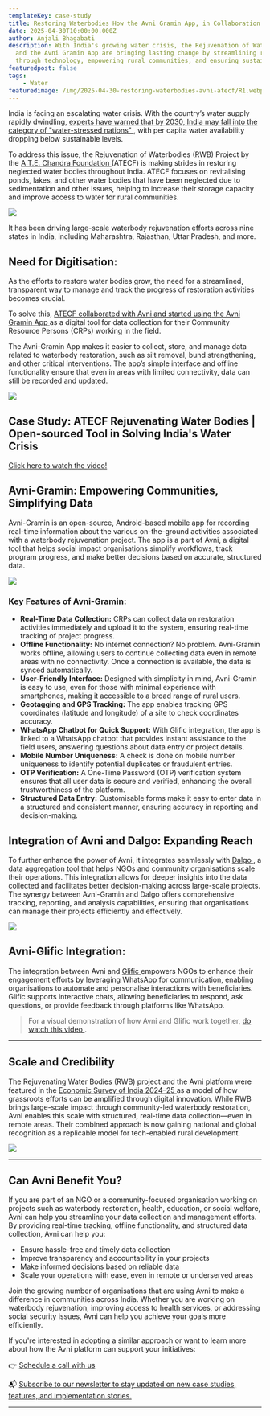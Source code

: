 ```yaml
---
templateKey: case-study
title: Restoring Waterbodies How the Avni Gramin App, in Collaboration with ATECF, is Making a Lasting Impact
date: 2025-04-30T10:00:00.000Z
author: Anjali Bhagabati
description: With India's growing water crisis, the Rejuvenation of Waterbodies Project by ATECF 
  and the Avni Gramin App are bringing lasting change by streamlining restoration efforts 
  through technology, empowering rural communities, and ensuring sustainable water access.
featuredpost: false
tags: 
    - Water
featuredimage: /img/2025-04-30-restoring-waterbodies-avni-atecf/R1.webp
---
```


<p>
India is facing an escalating water crisis. With the country’s water supply rapidly dwindling,
<a href="https://economictimes.indiatimes.com/news/economy/agriculture/by-2030-indias-water-demand-to-be-twice-the-available-supply-indicating-severe-water-scarcity-report/articleshow/64679218.cms?from=mdr" target="_blank" rel="noopener noreferrer">
experts have warned that by 2030, India may fall into the category of "water-stressed nations"
</a>,
with per capita water availability dropping below sustainable levels.
</p>

<p>
To address this issue, the Rejuvenation of Waterbodies (RWB) Project by the
<a href="https://www.ategroup.com/csr/#tab2" target="_blank" rel="noopener noreferrer">
A.T.E. Chandra Foundation
</a> (ATECF) is making strides in restoring neglected water bodies throughout India.
ATECF focuses on revitalising ponds, lakes, and other water bodies that have been neglected due to sedimentation and other issues,
helping to increase their storage capacity and improve access to water for rural communities.
</p>

<div style="width: 70%">
    <img src="/img/2025-04-30-restoring-waterbodies-avni-atecf/R1.webp">
</div>


It has been driving large-scale waterbody rejuvenation efforts across nine states in India, including Maharashtra, Rajasthan, Uttar Pradesh, and more.


## Need for Digitisation:

As the efforts to restore water bodies grow, the need for a streamlined, transparent way to manage and track the progress of restoration activities becomes crucial.

<p>
To solve this,
<a href="https://projecttech4dev.org/waterbody-rejuvenation-project-a-t-e-chandra-foundation/" target="_blank" rel="noopener noreferrer">
ATECF collaborated with Avni and started using the Avni Gramin App
</a>
as a digital tool for data collection for their Community Resource Persons (CRPs) working in the field.
</p>


The Avni-Gramin App makes it easier to collect, store, and manage data related to waterbody restoration, such as silt removal, bund strengthening, and other critical interventions. The app’s simple interface and offline functionality ensure that even in areas with limited connectivity, data can still be recorded and updated.

<div style="width: 70%">
    <img src="/img/2025-04-30-restoring-waterbodies-avni-atecf/R3.webp">
</div>


<h2>Case Study: ATECF Rejuvenating Water Bodies | Open-sourced Tool in Solving India's Water Crisis</h2>

<a href="https://www.youtube.com/watch?v=TRXE63EmLGY" target="_blank" rel="noopener noreferrer">
  Click here to watch the video!
</a>


## Avni-Gramin: Empowering Communities, Simplifying Data

Avni-Gramin is an open-source, Android-based mobile app for recording real-time information about the various on-the-ground activities associated with a waterbody rejuvenation project. The app is a part of Avni, a digital tool that helps social impact organisations simplify workflows, track program progress, and make better decisions based on accurate, structured data.

<div style="width: 70%">
    <img src="/img/2025-04-30-restoring-waterbodies-avni-atecf/78.webp">
</div>

### Key Features of Avni-Gramin:

- **Real-Time Data Collection:** CRPs can collect data on restoration activities immediately and upload it to the system, ensuring real-time tracking of project progress.
- **Offline Functionality:** No internet connection? No problem. Avni-Gramin works offline, allowing users to continue collecting data even in remote areas with no connectivity. Once a connection is available, the data is synced automatically.
- **User-Friendly Interface:** Designed with simplicity in mind, Avni-Gramin is easy to use, even for those with minimal experience with smartphones, making it accessible to a broad range of rural users.
- **Geotagging and GPS Tracking:** The app enables tracking GPS coordinates (latitude and longitude) of a site to check coordinates accuracy.
- **WhatsApp Chatbot for Quick Support:** With Glific integration, the app is linked to a WhatsApp chatbot that provides instant assistance to the field users, answering questions about data entry or project details.
- **Mobile Number Uniqueness:** A check is done on mobile number uniqueness to identify potential duplicates or fraudulent entries.
- **OTP Verification:** A One-Time Password (OTP) verification system ensures that all user data is secure and verified, enhancing the overall trustworthiness of the platform.
- **Structured Data Entry:** Customisable forms make it easy to enter data in a structured and consistent manner, ensuring accuracy in reporting and decision-making.


## Integration of Avni and Dalgo: Expanding Reach

<p>
To further enhance the power of Avni, it integrates seamlessly with
<a href="https://dalgo.org/" target="_blank" rel="noopener noreferrer">
Dalgo
</a>,
a data aggregation tool that helps NGOs and community organisations scale their operations.
This integration allows for deeper insights into the data collected and facilitates better decision-making across large-scale projects.
The synergy between Avni-Gramin and Dalgo offers comprehensive tracking, reporting, and analysis capabilities, ensuring that organisations can manage their projects efficiently and effectively.
</p>


<div style="width: 70%">
    <img src="/img/2025-04-30-restoring-waterbodies-avni-atecf/R2.webp">
</div>

## Avni-Glific Integration:

<p>
The integration between Avni and
<a href="https://glific.org/" target="_blank" rel="noopener noreferrer">
Glific
</a>
empowers NGOs to enhance their engagement efforts by leveraging WhatsApp for communication, enabling organisations to automate and personalise interactions with beneficiaries.
Glific supports interactive chats, allowing beneficiaries to respond, ask questions, or provide feedback through platforms like WhatsApp.
</p>

<blockquote>
For a visual demonstration of how Avni and Glific work together,
<a href="https://www.youtube.com/watch?v=MufJOHVUQh0" target="_blank" rel="noopener noreferrer">
do watch this video
</a>.
</blockquote>

---
## Scale and Credibility

<p>
The Rejuvenating Water Bodies (RWB) project and the Avni platform were featured in the
<a href="https://www.indiabudget.gov.in/economicsurvey/doc/eschapter/echap09.pdf" target="_blank" rel="noopener noreferrer">
Economic Survey of India 2024–25
</a>
as a model of how grassroots efforts can be amplified through digital innovation.
While RWB brings large-scale impact through community-led waterbody restoration, Avni enables this scale with structured, real-time data collection—even in remote areas.
Their combined approach is now gaining national and global recognition as a replicable model for tech-enabled rural development.

</p>

<div style="width: 70%">
    <img src="/img/2025-04-30-restoring-waterbodies-avni-atecf/ATECF_ES.jpeg">
</div>

---

## Can Avni Benefit You?

If you are part of an NGO or a community-focused organisation working on projects such as waterbody restoration, health, education, or social welfare, Avni can help you streamline your data collection and management efforts. By providing real-time tracking, offline functionality, and structured data collection, Avni can help you:

- Ensure hassle-free and timely data collection
- Improve transparency and accountability in your projects
- Make informed decisions based on reliable data
- Scale your operations with ease, even in remote or underserved areas

Join the growing number of organisations that are using Avni to make a difference in communities across India. Whether you are working on waterbody rejuvenation, improving access to health services, or addressing social security issues, Avni can help you achieve your goals more efficiently.

If you're interested in adopting a similar approach or want to learn more about how the Avni platform can support your initiatives:

<p>
👉 <a href="https://calendly.com/avnisupport-samanvayfoundation/product-demo-and-discussion?embed_domain=avniproject.org&embed_type=PopupText" target="_blank" rel="noopener noreferrer">
Schedule a call with us
</a>
</p>

<p>
📬 <a href="https://avniproject.us17.list-manage.com/subscribe?u=5f3876f49a7603817af2856b9&id=c9fdedc9e7" target="_blank" rel="noopener noreferrer">
Subscribe to our newsletter to stay updated on new case studies, features, and implementation stories.
</a>
</p>


---
